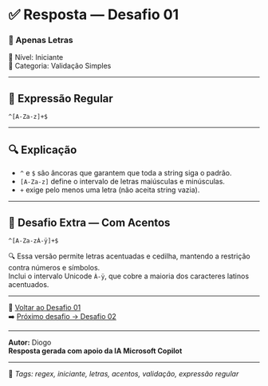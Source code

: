 # ✅ Resposta — Desafio 01

### 🧩 Apenas Letras  
🔹 Nível: Iniciante  
🔹 Categoria: Validação Simples

---

## 🧪 Expressão Regular

```regex
^[A-Za-z]+$
```

---

## 🔍 Explicação

- `^` e `$` são âncoras que garantem que toda a string siga o padrão.  
- `[A-Za-z]` define o intervalo de letras maiúsculas e minúsculas.  
- `+` exige pelo menos uma letra (não aceita string vazia).

---

## 🧠 Desafio Extra — Com Acentos

```regex
^[A-Za-zÀ-ÿ]+$
```

🔍 Essa versão permite letras acentuadas e cedilha, mantendo a restrição contra números e símbolos.  
Inclui o intervalo Unicode `À-ÿ`, que cobre a maioria dos caracteres latinos acentuados.

---

📎 [Voltar ao Desafio 01](../desafios/desafio_01.md)  
➡️ [Próximo desafio → Desafio 02](../desafios/desafio_02.md)

---

**Autor:** Diogo  
**Resposta gerada com apoio da IA Microsoft Copilot**

---

🔖 _Tags: regex, iniciante, letras, acentos, validação, expressão regular_
